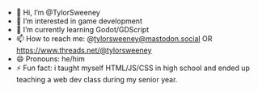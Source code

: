 - 👋 Hi, I’m @TylorSweeney
- 👀 I’m interested in game development
- 🌱 I’m currently learning Godot/GDScript
- 📫 How to reach me: @tylorsweeney@mastodon.social OR https://www.threads.net/@tylorsweeney
- 😄 Pronouns: he/him
- ⚡ Fun fact: i taught myself HTML/JS/CSS in high school and ended up teaching a web dev class during my senior year.

<!---
TylorSweeney/TylorSweeney is a ✨ special ✨ repository because its `README.md` (this file) appears on your GitHub profile.
You can click the Preview link to take a look at your changes.
--->
